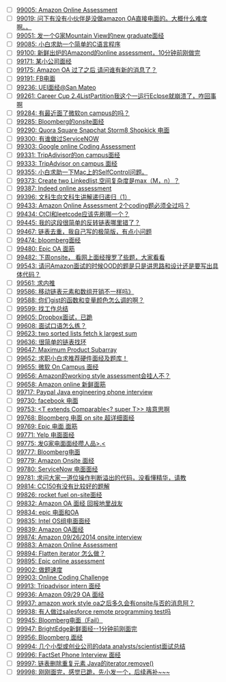 - [ ] [99005: Amazon Online Assessment](http://instant.1point3acres.com/thread/99005)
- [ ] [99019: 问下有没有小伙伴是没做amazon OA直接电面的。大概什么难度啊。。](http://instant.1point3acres.com/thread/99019)
- [ ] [99051: 发一个G家Mountain View的new graduate面经](http://instant.1point3acres.com/thread/99051)
- [ ] [99085: 小白求助一个简单的C语言程序](http://instant.1point3acres.com/thread/99085)
- [ ] [99100: 新鲜出炉的Amazond的online assessment，10分钟前刚做完](http://instant.1point3acres.com/thread/99100)
- [ ] [99171: 某小公司面经](http://instant.1point3acres.com/thread/99171)
- [ ] [99175: Amazon OA 过了之后 请问谁有新的消息了？](http://instant.1point3acres.com/thread/99175)
- [ ] [99191: FB电面](http://instant.1point3acres.com/thread/99191)
- [ ] [99236: UEI面经@San Mateo](http://instant.1point3acres.com/thread/99236)
- [ ] [99261: Career Cup 2.4ListPartition我这个一运行Eclpse就崩溃了，咋回事啊](http://instant.1point3acres.com/thread/99261)
- [ ] [99284: 有最近面了微软on campus的吗？](http://instant.1point3acres.com/thread/99284)
- [ ] [99285: Bloomberg的onsite面经](http://instant.1point3acres.com/thread/99285)
- [ ] [99290: Quora Square Snapchat Storm8 Shopkick 电面](http://instant.1point3acres.com/thread/99290)
- [ ] [99300: 有谁做过ServiceNOW](http://instant.1point3acres.com/thread/99300)
- [ ] [99303: Google online Coding Assessment](http://instant.1point3acres.com/thread/99303)
- [ ] [99331: TripAdivisor的on campus面经](http://instant.1point3acres.com/thread/99331)
- [ ] [99333: TripAdvisor on campus 面经](http://instant.1point3acres.com/thread/99333)
- [ ] [99355: 小白求助一下Mac上的SelfControl问题。](http://instant.1point3acres.com/thread/99355)
- [ ] [99373: Create two Linkedlist,空间复杂度是max（M，n）？](http://instant.1point3acres.com/thread/99373)
- [ ] [99387: Indeed online assessment](http://instant.1point3acres.com/thread/99387)
- [ ] [99396: 文科生向文科生讲解递归递归（1）](http://instant.1point3acres.com/thread/99396)
- [ ] [99433: Amazon Online Assessment 2个coding题必须全过吗？](http://instant.1point3acres.com/thread/99433)
- [ ] [99434: CtCI和leetcode应该先刷哪一个？](http://instant.1point3acres.com/thread/99434)
- [ ] [99445: 我的这段很简单的反转链表哪里错了？](http://instant.1point3acres.com/thread/99445)
- [ ] [99467: 链表去重，我自己写的极简版，有点小问题](http://instant.1point3acres.com/thread/99467)
- [ ] [99474: bloomberg面经](http://instant.1point3acres.com/thread/99474)
- [ ] [99480: Epic OA 面筋](http://instant.1point3acres.com/thread/99480)
- [ ] [99482: 下周onsite， 看网上面经搜罗了些题，大家看看](http://instant.1point3acres.com/thread/99482)
- [ ] [99543: 请问Amazon面试的时候OOD的题是只是讲思路和设计还是要写出具体代码？](http://instant.1point3acres.com/thread/99543)
- [ ] [99561: 求内推](http://instant.1point3acres.com/thread/99561)
- [ ] [99586: 移动链表元素和数组开销不一样吗》](http://instant.1point3acres.com/thread/99586)
- [ ] [99588: 你们gist的函数和变量颜色怎么调的啊？](http://instant.1point3acres.com/thread/99588)
- [ ] [99599: 找工作总结](http://instant.1point3acres.com/thread/99599)
- [ ] [99605: Dropbox面试，已跪](http://instant.1point3acres.com/thread/99605)
- [ ] [99608: 面试口语怎么练？](http://instant.1point3acres.com/thread/99608)
- [ ] [99623: two sorted lists fetch k largest sum](http://instant.1point3acres.com/thread/99623)
- [ ] [99636: 很简单的链表找环](http://instant.1point3acres.com/thread/99636)
- [ ] [99647: Maximum Product Subarray](http://instant.1point3acres.com/thread/99647)
- [ ] [99652: 求职小白求推荐硬件面经及题库！](http://instant.1point3acres.com/thread/99652)
- [ ] [99655: 微软 On Campus 面经](http://instant.1point3acres.com/thread/99655)
- [ ] [99656: Amazon的working style assessment会挂人不？](http://instant.1point3acres.com/thread/99656)
- [ ] [99658: Amazon online 新鲜面筋](http://instant.1point3acres.com/thread/99658)
- [ ] [99717: Paypal Java engineering phone interview](http://instant.1point3acres.com/thread/99717)
- [ ] [99730: facebook 电面](http://instant.1point3acres.com/thread/99730)
- [ ] [99753: &lt;T extends Comparable&lt;? super T&gt;&gt; 啥意思啊](http://instant.1point3acres.com/thread/99753)
- [ ] [99768: Bloomberg 电面 on site 超详细面经](http://instant.1point3acres.com/thread/99768)
- [ ] [99769: Epic 电面 面筋](http://instant.1point3acres.com/thread/99769)
- [ ] [99771: Yelp 电面面经](http://instant.1point3acres.com/thread/99771)
- [ ] [99775: 发G家电面面经攒人品&gt;.&lt;](http://instant.1point3acres.com/thread/99775)
- [ ] [99777: Bloomberg电面](http://instant.1point3acres.com/thread/99777)
- [ ] [99779: Amazon Onsite 面经](http://instant.1point3acres.com/thread/99779)
- [ ] [99780: ServiceNow 电面面经](http://instant.1point3acres.com/thread/99780)
- [ ] [99781: 求问大家一道位操作判断溢出的代码，没看懂精华，请教](http://instant.1point3acres.com/thread/99781)
- [ ] [99814: CC150有没有比较好的题解](http://instant.1point3acres.com/thread/99814)
- [ ] [99826: rocket fuel on-site面经](http://instant.1point3acres.com/thread/99826)
- [ ] [99832: Amazon OA 面经   回报地里战友](http://instant.1point3acres.com/thread/99832)
- [ ] [99834: epic 电面和OA](http://instant.1point3acres.com/thread/99834)
- [ ] [99835: Intel OS组电面面经](http://instant.1point3acres.com/thread/99835)
- [ ] [99839: Amazon OA面经](http://instant.1point3acres.com/thread/99839)
- [ ] [99874: Amazon 09/26/2014 onsite interview](http://instant.1point3acres.com/thread/99874)
- [ ] [99883: Amazon Online Assessment](http://instant.1point3acres.com/thread/99883)
- [ ] [99894: Flatten iterator 怎么做？](http://instant.1point3acres.com/thread/99894)
- [ ] [99895: Epic online assessment](http://instant.1point3acres.com/thread/99895)
- [ ] [99902: 做题速度](http://instant.1point3acres.com/thread/99902)
- [ ] [99903: Online Coding Challenge](http://instant.1point3acres.com/thread/99903)
- [ ] [99913: Tripadvisor intern 面经](http://instant.1point3acres.com/thread/99913)
- [ ] [99936: Amazon 09/29 OA 面经](http://instant.1point3acres.com/thread/99936)
- [ ] [99937: amazon work style oa之后多久会有onsite与否的消息阿？](http://instant.1point3acres.com/thread/99937)
- [ ] [99938: 有人做过salesforce remote programming test吗](http://instant.1point3acres.com/thread/99938)
- [ ] [99945: Bloomberg电面（Fail）](http://instant.1point3acres.com/thread/99945)
- [ ] [99947: BrightEdge新鲜面经--1分钟前刚面完](http://instant.1point3acres.com/thread/99947)
- [ ] [99956: Bloomberg 面经](http://instant.1point3acres.com/thread/99956)
- [ ] [99994: 几个小型或创业公司的data analysts/scientist面试总结](http://instant.1point3acres.com/thread/99994)
- [ ] [99996: FactSet Phone Interview 面经](http://instant.1point3acres.com/thread/99996)
- [ ] [99997: 链表删除重复元素  Java的iterator.remove()](http://instant.1point3acres.com/thread/99997)
- [ ] [99998: 刚刚面完，感觉已跪，先小发一个，后续再补~~~](http://instant.1point3acres.com/thread/99998)
